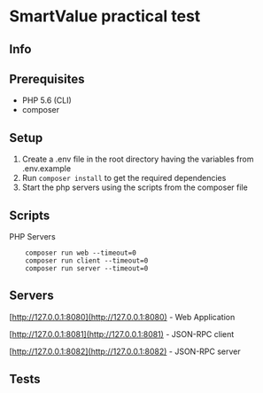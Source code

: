# SmartValue practical test 

## Info


## Prerequisites

* PHP 5.6 (CLI)
* composer

## Setup 

1. Create a .env file in the root directory having the variables from .env.example
2. Run `composer install` to get the required dependencies
3. Start the php servers using the scripts from the composer file

## Scripts

PHP Servers

```
    composer run web --timeout=0
    composer run client --timeout=0
    composer run server --timeout=0
```

## Servers

[http://127.0.0.1:8080](http://127.0.0.1:8080) - Web Application

[http://127.0.0.1:8081](http://127.0.0.1:8081) - JSON-RPC client

[http://127.0.0.1:8082](http://127.0.0.1:8082) - JSON-RPC server

## Tests